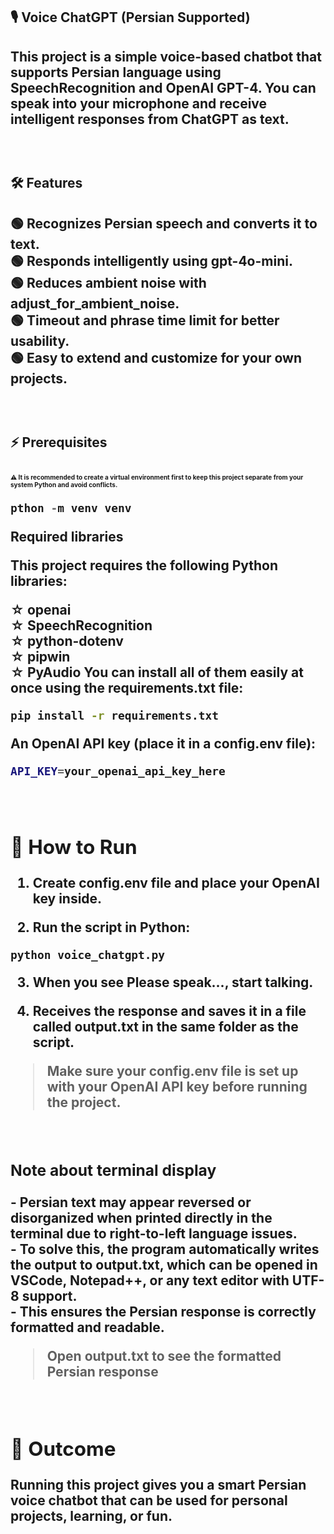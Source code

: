 <h2>🎙&nbsp;Voice ChatGPT (Persian Supported) <h2>
<p>
This project is a simple voice-based chatbot that supports Persian language using SpeechRecognition and OpenAI GPT-4. You can speak into your microphone and receive intelligent responses from ChatGPT as text.
</p>
  
<br/>
<h2>🛠&nbsp;Features<h2>
<p>

🟢&nbsp;Recognizes Persian speech and converts it to text.
  <br/>
🟢&nbsp;Responds intelligently using gpt-4o-mini.
<br/>
🟢&nbsp;Reduces ambient noise with adjust_for_ambient_noise.
<br/>
🟢&nbsp;Timeout and phrase time limit for better usability.
<br/>
🟢&nbsp;Easy to extend and customize for your own projects.
</p>
<br/>
<h2>⚡&nbsp;Prerequisites<h2>
<p style="font-size:10px;"line-height:1.4;">
 ⚠&nbsp;It is recommended to create a virtual environment first to keep this project separate from your system Python and avoid conflicts.
  
  ```python
  pthon -m venv venv
  ```
 
<b>Required libraries</b>
  
This project requires the following Python libraries:

☆&nbsp;openai
<br/>
☆&nbsp;SpeechRecognition
<br/>
☆&nbsp;python-dotenv
<br/>
☆&nbsp;pipwin
<br/>
☆&nbsp;PyAudio
You can install all of them easily at once using the requirements.txt file:
```bash
pip install -r requirements.txt
```

<b>An OpenAI API key (place it in a config.env file):<b>
```bash
API_KEY=your_openai_api_key_here
```
 </p>
<br/>
<h2>🎯&nbsp;How to Run</h2>

1. Create config.env file and place your OpenAI key inside.

3. Run the script in Python:
```pthon
python voice_chatgpt.py
```
3. When you see Please speak..., start talking.

4.  Receives the response and saves it in a file called output.txt in the same folder as the script.

> Make sure your config.env file is set up with your OpenAI API key before running the project.
<br/>
<h3>Note about terminal display</h3>
<p>
- Persian text may appear reversed or disorganized when printed directly in the terminal due to right-to-left language issues.  
<br/>
- To solve this, the program automatically writes the output to output.txt, which can be opened in VSCode, Notepad++, or any text editor with UTF-8 support.
<br/>
- This ensures the Persian response is correctly formatted and readable.
<br/>
  
 > Open output.txt to see the formatted Persian response
  
</p>
<br/>

<h2>💚&nbsp;Outcome</h2> 

Running this project gives you a smart Persian voice chatbot that can be used for personal projects, learning, or fun.



